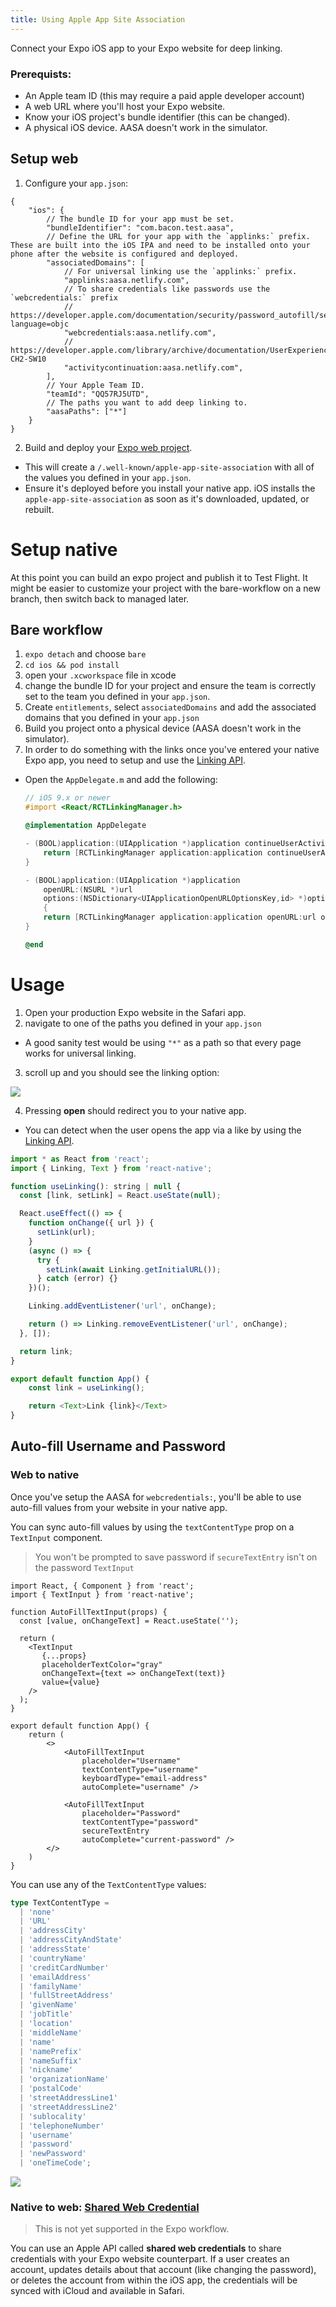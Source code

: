 ```yaml
---
title: Using Apple App Site Association
---
```


Connect your Expo iOS app to your Expo website for deep linking.

### Prerequists:

- An Apple team ID (this may require a paid apple developer account)
- A web URL where you'll host your Expo website.
- Know your iOS project's bundle identifier (this can be changed).
- A physical iOS device. AASA doesn't work in the simulator.

## Setup web

1. Configure your `app.json`:

```json5
{
    "ios": {
        // The bundle ID for your app must be set.
        "bundleIdentifier": "com.bacon.test.aasa",
        // Define the URL for your app with the `applinks:` prefix. These are built into the iOS IPA and need to be installed onto your phone after the website is configured and deployed.
        "associatedDomains": [
            // For universal linking use the `applinks:` prefix.
            "applinks:aasa.netlify.com",
            // To share credentials like passwords use the `webcredentials:` prefix
            // https://developer.apple.com/documentation/security/password_autofill/setting_up_an_app_s_associated_domains?language=objc
            "webcredentials:aasa.netlify.com",
            // https://developer.apple.com/library/archive/documentation/UserExperience/Conceptual/Handoff/AdoptingHandoff/AdoptingHandoff.html#//apple_ref/doc/uid/TP40014338-CH2-SW10
            "activitycontinuation:aasa.netlify.com",
        ],
        // Your Apple Team ID.
        "teamId": "QQ57RJ5UTD",
        // The paths you want to add deep linking to.
        "aasaPaths": ["*"]
    }
}
```

2. Build and deploy your [Expo web project](../distribution/publishing-websites.md). 
  - This will create a `/.well-known/apple-app-site-association` with all of the values you defined in your `app.json`. 
  - Ensure it's deployed before you install your native app. iOS installs the `apple-app-site-association` as soon as it's downloaded, updated, or rebuilt.

# Setup native

At this point you can build an expo project and publish it to Test Flight. It might be easier to customize your project with the bare-workflow on a new branch, then switch back to managed later.

## Bare workflow

1. `expo detach` and choose `bare`
2. `cd ios && pod install`
3. open your `.xcworkspace` file in xcode
4. change the bundle ID for your project and ensure the team is correctly set to the team you defined in your `app.json`.
5. Create `entitlements`, select `associatedDomains` and add the associated domains that you defined in your `app.json`
6. Build you project onto a physical device (AASA doesn't work in the simulator).
7. In order to do something with the links once you've entered your native Expo app, you need to setup and use the [Linking API][rn-linking].
  - Open the `AppDelegate.m` and add the following:
    
    ```objective-c
    // iOS 9.x or newer
    #import <React/RCTLinkingManager.h>

    @implementation AppDelegate

    - (BOOL)application:(UIApplication *)application continueUserActivity:(NSUserActivity *)userActivity restorationHandler:(void (^)(NSArray<id<UIUserActivityRestoring>> * _Nullable))restorationHandler {
        return [RCTLinkingManager application:application continueUserActivity:userActivity restorationHandler:restorationHandler];
    }

    - (BOOL)application:(UIApplication *)application
        openURL:(NSURL *)url
        options:(NSDictionary<UIApplicationOpenURLOptionsKey,id> *)options
        {
        return [RCTLinkingManager application:application openURL:url options:options];
    }

    @end
    ```

# Usage

1. Open your production Expo website in the Safari app.
2. navigate to one of the paths you defined in your `app.json`
  - A good sanity test would be using `"*"` as a path so that every page works for universal linking.
3. scroll up and you should see the linking option:

<img src="../../../static/images/aasa-usage-web.png" />

4. Pressing **open** should redirect you to your native app.
  - You can detect when the user opens the app via a like by using the [Linking API][rn-linking].

```js
import * as React from 'react';
import { Linking, Text } from 'react-native';

function useLinking(): string | null {
  const [link, setLink] = React.useState(null);

  React.useEffect(() => {
    function onChange({ url }) {
      setLink(url);
    }
    (async () => {
      try {
        setLink(await Linking.getInitialURL());
      } catch (error) {}
    })();

    Linking.addEventListener('url', onChange);

    return () => Linking.removeEventListener('url', onChange);
  }, []);

  return link;
}

export default function App() {
    const link = useLinking();

    return <Text>Link {link}</Text>
}
```

## Auto-fill Username and Password

### Web to native

Once you've setup the AASA for `webcredentials:`, you'll be able to use auto-fill values from your website in your native app.

You can sync auto-fill values by using the `textContentType` prop on a `TextInput` component.

> You won't be prompted to save password if `secureTextEntry` isn't on the password `TextInput`

```tsx
import React, { Component } from 'react';
import { TextInput } from 'react-native';

function AutoFillTextInput(props) {
  const [value, onChangeText] = React.useState('');

  return (
    <TextInput
       {...props}
       placeholderTextColor="gray"
       onChangeText={text => onChangeText(text)}
       value={value}
    />
  );
}

export default function App() {
    return (
        <>
            <AutoFillTextInput
                placeholder="Username"
                textContentType="username"
                keyboardType="email-address"
                autoComplete="username" />

            <AutoFillTextInput
                placeholder="Password"
                textContentType="password"
                secureTextEntry
                autoComplete="current-password" />
        </>
    )
}
```

You can use any of the `TextContentType` values:

```ts
type TextContentType =
  | 'none'
  | 'URL'
  | 'addressCity'
  | 'addressCityAndState'
  | 'addressState'
  | 'countryName'
  | 'creditCardNumber'
  | 'emailAddress'
  | 'familyName'
  | 'fullStreetAddress'
  | 'givenName'
  | 'jobTitle'
  | 'location'
  | 'middleName'
  | 'name'
  | 'namePrefix'
  | 'nameSuffix'
  | 'nickname'
  | 'organizationName'
  | 'postalCode'
  | 'streetAddressLine1'
  | 'streetAddressLine2'
  | 'sublocality'
  | 'telephoneNumber'
  | 'username'
  | 'password'
  | 'newPassword'
  | 'oneTimeCode';
```

<img src="aasa-auto-fill-example.png" />


### Native to web: [Shared Web Credential](https://developer.apple.com/documentation/security/shared_web_credentials/managing_shared_credentials?language=objc)

> This is not yet supported in the Expo workflow.

You can use an Apple API called **shared web credentials** to share credentials with your Expo website counterpart. If a user creates an account, updates details about that account (like changing the password), or deletes the account from within the iOS app, the credentials will be synced with iCloud and available in Safari.


[rn-linking]: https://facebook.github.io/react-native/docs/linking
